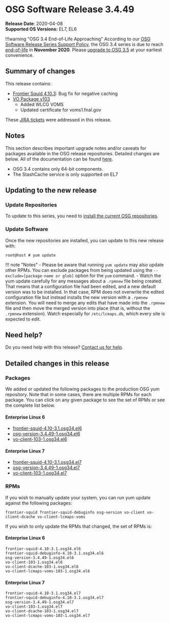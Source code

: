 OSG Software Release 3.4.49
===========================

**Release Date**: 2020-04-08    
**Supported OS Versions:** EL7, EL6

!!!warning "OSG 3.4 End-of-Life Approaching"
    According to our
    [OSG Software Release Series Support Policy](https://opensciencegrid.org/technology/policy/release-series/),
    the OSG 3.4 series is due to reach
    [end-of-life](https://opensciencegrid.org/technology/policy/release-series/#life-cycle-dates) in **November 2020**.
    Please [upgrade to OSG 3.5](https://opensciencegrid.org/docs/release/release_series/#updating-to-osg-35)
    at your earliest convenience.

Summary of changes
------------------

This release contains:

-   [Frontier Squid 4.10.3](http://frontier.cern.ch/dist/frontier-squid-releasenotes.txt): Bug fix for negative caching
-   [VO Package v103](https://github.com/opensciencegrid/osg-vo-config/releases/tag/release-102)
    -   Added WLCG VOMS
    -   Updated certificate for voms1.fnal.gov

These [JIRA tickets](https://jira.opensciencegrid.org/issues/?jql=project%20%3D%20SOFTWARE%20AND%20fixVersion%20%3D%203.4.49%20ORDER%20BY%20priority%20DESC%2C%20key%20DESC) were addressed in this release.

Notes
-----

This section describes important upgrade notes and/or caveats for packages available in the OSG release repositories.
Detailed changes are below. All of the documentation can be found [here](/index.md).

-   OSG 3.4 contains only 64-bit components.
-   The StashCache service is only supported on EL7

Updating to the new release
---------------------------

### Update Repositories

To update to this series, you need to [install the current OSG repositories](/common/yum#install-osg-repositories).

### Update Software

Once the new repositories are installed, you can update to this new release with:

``` console
root@host # yum update
```

!!! note "Notes"
    -   Please be aware that running `yum update` may also update other RPMs. You can exclude packages from being updated using the `--exclude=[package-name or glob]` option for the `yum` command.
    -   Watch the yum update carefully for any messages about a `.rpmnew` file being created. That means that a configuration file had been edited, and a new default version was to be installed. In that case, RPM does not overwrite the edited configuration file but instead installs the new version with a `.rpmnew` extension. You will need to merge any edits that have made into the `.rpmnew` file and then move the merged version into place (that is, without the `.rpmnew` extension). Watch especially for `/etc/lcmaps.db`, which every site is expected to edit.

Need help?
----------

Do you need help with this release? [Contact us for help](/common/help).

Detailed changes in this release
--------------------------------

### Packages

We added or updated the following packages to the production OSG yum repository. Note that in some cases, there are multiple RPMs for each package. You can click on any given package to see the set of RPMs or see the complete list below.

#### Enterprise Linux 6

-   [frontier-squid-4.10-3.1.osg34.el6](https://koji.chtc.wisc.edu/koji/search?match=glob&type=build&terms=frontier-squid-4.10-3.1.osg34.el6)
-   [osg-version-3.4.49-1.osg34.el6](https://koji.chtc.wisc.edu/koji/search?match=glob&type=build&terms=osg-version-3.4.49-1.osg34.el6)
-   [vo-client-103-1.osg34.el6](https://koji.chtc.wisc.edu/koji/search?match=glob&type=build&terms=vo-client-103-1.osg34.el6)

#### Enterprise Linux 7

-   [frontier-squid-4.10-3.1.osg34.el7](https://koji.chtc.wisc.edu/koji/search?match=glob&type=build&terms=frontier-squid-4.10-3.1.osg34.el7)
-   [osg-version-3.4.49-1.osg34.el7](https://koji.chtc.wisc.edu/koji/search?match=glob&type=build&terms=osg-version-3.4.49-1.osg34.el7)
-   [vo-client-103-1.osg34.el7](https://koji.chtc.wisc.edu/koji/search?match=glob&type=build&terms=vo-client-103-1.osg34.el7)

### RPMs

If you wish to manually update your system, you can run yum update against the following packages:

    frontier-squid frontier-squid-debuginfo osg-version vo-client vo-client-dcache vo-client-lcmaps-voms

If you wish to only update the RPMs that changed, the set of RPMs is:

#### Enterprise Linux 6

``` file
frontier-squid-4.10-3.1.osg34.el6
frontier-squid-debuginfo-4.10-3.1.osg34.el6
osg-version-3.4.49-1.osg34.el6
vo-client-103-1.osg34.el6
vo-client-dcache-103-1.osg34.el6
vo-client-lcmaps-voms-103-1.osg34.el6
```

#### Enterprise Linux 7

``` file
frontier-squid-4.10-3.1.osg34.el7
frontier-squid-debuginfo-4.10-3.1.osg34.el7
osg-version-3.4.49-1.osg34.el7
vo-client-103-1.osg34.el7
vo-client-dcache-103-1.osg34.el7
vo-client-lcmaps-voms-103-1.osg34.el7
```
